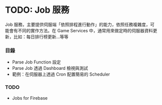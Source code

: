 # TODO: Job 服務

Job 服務，主要提供伺服端「依照排程進行動作」的能力，依照任務複雜度，可能會有不同的實作方法。在 Game Services 中，通常用來做定時的伺服器資料更新，比如：每日排行榜更新...等等

### 目錄

* Parse Job Function 設定
* Parse Job 透過 Dashboard 檢視與測試
* 範例：在伺服器上透過 Cron 配置簡易的 Scheduler

### TODO
* Jobs for Firebase